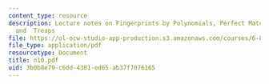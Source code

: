 ```yaml
---
content_type: resource
description: Lecture notes on Fingerprints by Polynomials, Perfect Matching, Hashing
  and  Treaps
file: https://ol-ocw-studio-app-production.s3.amazonaws.com/courses/6-856j-randomized-algorithms-fall-2002/3b0b8e79c6dd4381ed65ab37f7076165_n10.pdf
file_type: application/pdf
resourcetype: Document
title: n10.pdf
uid: 3b0b8e79-c6dd-4381-ed65-ab37f7076165
---
```

